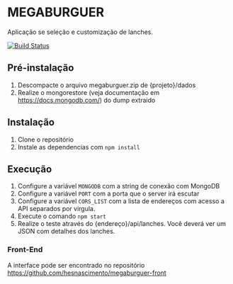 # MEGABURGUER

Aplicação se seleção e customização de lanches.

[![Build Status](https://travis-ci.org/hesnascimento/megaburguer.svg?branch=master)](https://travis-ci.org/hesnascimento/megaburguer)

## Pré-instalação
1. Descompacte o arquivo megaburguer.zip de {projeto}/dados
2. Realize o mongorestore (veja documentação em https://docs.mongodb.com/) do dump extraido

## Instalação
1. Clone o repositório
2. Instale as dependencias com  ``npm install``

## Execução
1. Configure a variável ``MONGODB``  com a string de conexão com MongoDB
2. Configure a variável ``PORT`` com a porta que o server irá escutar
3. Configure a variável ``CORS_LIST`` com a lista de endereços com acesso a API separados por virgula.
4. Execute o comando ``npm start``
5. Realize o teste através do {endereço}/api/lanches. Você deverá ver um JSON com detalhes dos lanches.


### Front-End

A interface pode ser encontrado no repositório https://github.com/hesnascimento/megaburguer-front
